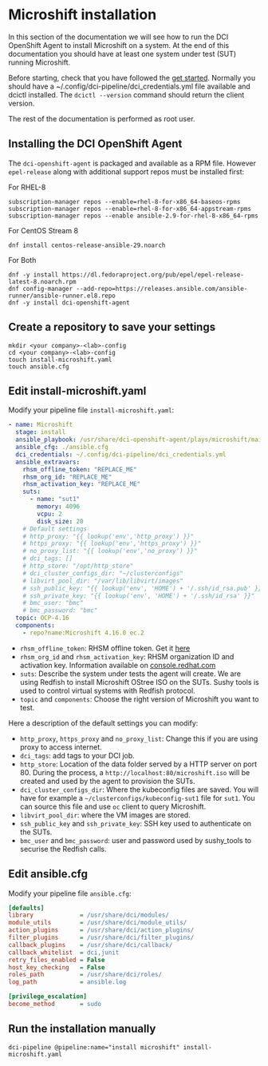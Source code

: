 # Microshift installation

In this section of the documentation we will see how to run the DCI OpenShift Agent to install Microshift on a system. At the end of this documentation you should have at least one system under test (SUT) running Microshift.

Before starting, check that you have followed the [get started](get_started). Normally you should have a ~/.config/dci-pipeline/dci_credentials.yml file available and dcictl installed. The `dcictl --version` command should return the client version.

The rest of the documentation is performed as root user.

## Installing the DCI OpenShift Agent

The `dci-openshift-agent` is packaged and available as a RPM file. However `epel-release` along with additional support
repos must be installed first:

For RHEL-8

```console
subscription-manager repos --enable=rhel-8-for-x86_64-baseos-rpms
subscription-manager repos --enable=rhel-8-for-x86_64-appstream-rpms
subscription-manager repos --enable ansible-2.9-for-rhel-8-x86_64-rpms
```

For CentOS Stream 8

```console
dnf install centos-release-ansible-29.noarch
```

For Both

```console
dnf -y install https://dl.fedoraproject.org/pub/epel/epel-release-latest-8.noarch.rpm
dnf config-manager --add-repo=https://releases.ansible.com/ansible-runner/ansible-runner.el8.repo
dnf -y install dci-openshift-agent
```

## Create a repository to save your settings

```
mkdir <your company>-<lab>-config
cd <your company>-<lab>-config
touch install-microshift.yaml
touch ansible.cfg
```

## Edit install-microshift.yaml

Modify your pipeline file `install-microshift.yaml`:

```yaml
- name: Microshift
  stage: install
  ansible_playbook: /usr/share/dci-openshift-agent/plays/microshift/main.yml
  ansible_cfg: ./ansible.cfg
  dci_credentials: ~/.config/dci-pipeline/dci_credentials.yml
  ansible_extravars:
    rhsm_offline_token: "REPLACE_ME"
    rhsm_org_id: "REPLACE_ME"
    rhsm_activation_key: "REPLACE_ME"
    suts:
      - name: "sut1"
        memory: 4096
        vcpu: 2
        disk_size: 20
    # Default settings
    # http_proxy: "{{ lookup('env','http_proxy') }}"
    # https_proxy: "{{ lookup('env','https_proxy') }}"
    # no_proxy_list: "{{ lookup('env','no_proxy') }}"
    # dci_tags: []
    # http_store: "/opt/http_store"
    # dci_cluster_configs_dir: "~/clusterconfigs"
    # libvirt_pool_dir: "/var/lib/libvirt/images"
    # ssh_public_key: "{{ lookup('env', 'HOME') + '/.ssh/id_rsa.pub' }}"
    # ssh_private_key: "{{ lookup('env', 'HOME') + '/.ssh/id_rsa' }}"
    # bmc_user: "bmc"
    # bmc_password: "bmc"
  topic: OCP-4.16
  components:
    - repo?name:Microshift 4.16.0 ec.2
```

* `rhsm_offline_token`: RHSM offline token. Get it [here](https://access.redhat.com/management/api)
* `rhsm_org_id` and `rhsm_activation_key`: RHSM organization ID and activation key. Information available on [console.redhat.com](https://console.redhat.com/insights/connector/activation-keys)
* `suts`: Describe the system under tests the agent will create. We are using Redfish to install Microshift OStree ISO on the SUTs. Sushy tools is used to control virtual systems with Redfish protocol. 
* `topic` and `components`: Choose the right version of Microshift you want to test.

Here a description of the default settings you can modify:

* `http_proxy`, `https_proxy` and `no_proxy_list`: Change this if you are using proxy to access internet.
* `dci_tags`: add tags to your DCI job.
* `http_store`: Location of the data folder served by a HTTP server on port 80. During the process, a `http://localhost:80/microshift.iso` will be created and used by the agent to provision the SUTs.
* `dci_cluster_configs_dir`: Where the kubeconfig files are saved. You will have for example a `~/clusterconfigs/kubeconfig-sut1` file for `sut1`. You can source this file and use `oc` client to query Microshift.
* `libvirt_pool_dir`: where the VM images are stored.
* `ssh_public_key` and `ssh_private_key`: SSH key used to authenticate on the SUTs.
* `bmc_user` and `bmc_password`: user and password used by sushy_tools to securise the Redfish calls.

## Edit ansible.cfg

Modify your pipeline file `ansible.cfg`:

```ini
[defaults]
library             = /usr/share/dci/modules/
module_utils        = /usr/share/dci/module_utils/
action_plugins      = /usr/share/dci/action_plugins/
filter_plugins      = /usr/share/dci/filter_plugins/
callback_plugins    = /usr/share/dci/callback/
callback_whitelist  = dci,junit
retry_files_enabled = False
host_key_checking   = False
roles_path          = /usr/share/dci/roles/
log_path            = ansible.log

[privilege_escalation]
become_method       = sudo
```

## Run the installation manually


```console
dci-pipeline @pipeline:name="install microshift" install-microshift.yaml
```
